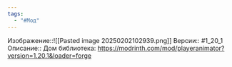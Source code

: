 ```yaml
---
tags:
  - "#Мод"
---
```

Изображение::![[Pasted image 20250202102939.png]]
Версии:: #1_20_1
Описание:: Дом библиотека: https://modrinth.com/mod/playeranimator?version=1.20.1&loader=forge